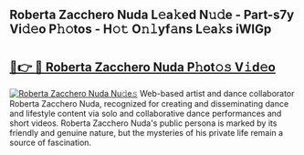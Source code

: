 ## Roberta Zacchero Nuda L𝚎a𝚔ed N𝚞𝚍e - Part-s7y Vi𝚍𝚎o P𝚑𝚘tos - H𝚘𝚝 O𝚗𝚕yf𝚊ns L𝚎a𝚔s iWIGp

# <h2><a href="http://kfa18y.oniu.top/?m=Roberta+Zacchero+Nuda">🔗👉 🔴 Roberta Zacchero Nuda P𝚑ot𝚘𝚜 V𝚒d𝚎o</a></h2>

[![Roberta Zacchero Nuda Nu𝚍e𝚜](https://i.imgur.com/0qMVB7G.gif)](http://kfa18y.oniu.top/?m=Roberta+Zacchero+Nuda)
Web-based artist and dance collaborator Roberta Zacchero Nuda, recognized for creating and disseminating dance and lifestyle content via solo and collaborative dance performances and short videos. Roberta Zacchero Nuda's public persona is marked by its friendly and genuine nature, but the mysteries of his private life remain a source of fascination.  
